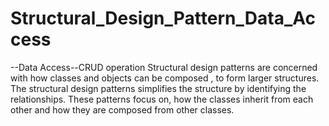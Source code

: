 # Structural_Design_Pattern_Data_Access
--Data Access--CRUD operation Structural design patterns are concerned with how classes and objects can be composed , to form larger structures.  The structural design patterns simplifies the structure by identifying the  relationships.   These patterns focus on, how the classes inherit from each other and how they are  composed from other classes.
